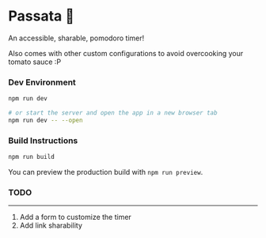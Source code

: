 # Passata 🥫

An accessible, sharable, pomodoro timer!

Also comes with other custom configurations to avoid overcooking your tomato sauce :P

### Dev Environment

```bash
npm run dev

# or start the server and open the app in a new browser tab
npm run dev -- --open
```

### Build Instructions

```bash
npm run build
```

You can preview the production build with `npm run preview`.

### TODO
---
1. Add a form to customize the timer
2. Add link sharability

